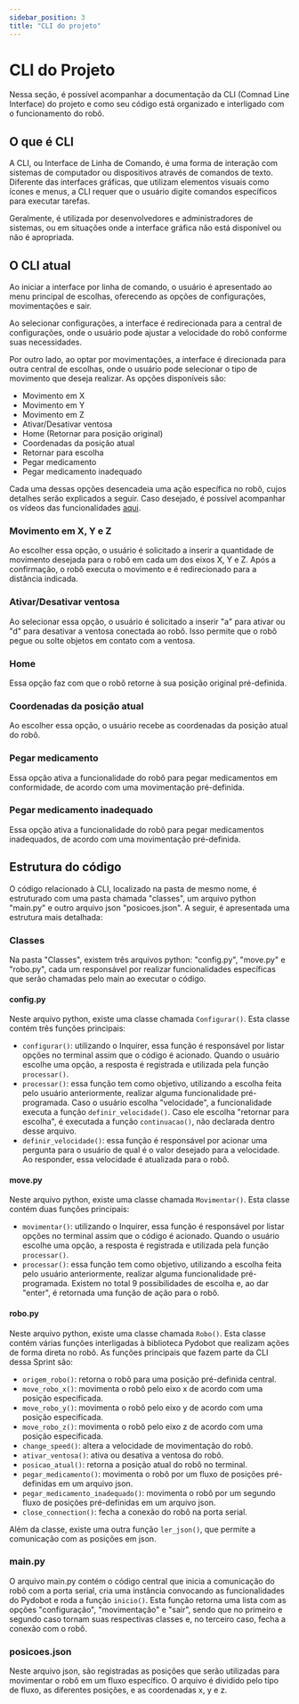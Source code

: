 ```yaml
---
sidebar_position: 3
title: "CLI do projeto"
---
```


# CLI do Projeto


Nessa seção, é possível acompanhar a documentação da CLI (Comnad Line Interface) do projeto e como seu código está organizado e interligado com o funcionamento do robô.


## O que é CLI

A CLI, ou Interface de Linha de Comando, é uma forma de interação com sistemas de computador ou dispositivos através de comandos de texto. Diferente das interfaces gráficas, que utilizam elementos visuais como ícones e menus, a CLI requer que o usuário digite comandos específicos para executar tarefas.

Geralmente, é utilizada por desenvolvedores e administradores de sistemas, ou em situações onde a interface gráfica não está disponível ou não é apropriada.
## O CLI atual

Ao iniciar a interface por linha de comando, o usuário é apresentado ao menu principal de escolhas, oferecendo as opções de configurações, movimentações e sair.

Ao selecionar configurações, a interface é redirecionada para a central de configurações, onde o usuário pode ajustar a velocidade do robô conforme suas necessidades.

Por outro lado, ao optar por movimentações, a interface é direcionada para outra central de escolhas, onde o usuário pode selecionar o tipo de movimento que deseja realizar. As opções disponíveis são:

- Movimento em X
- Movimento em Y
- Movimento em Z
- Ativar/Desativar ventosa
- Home (Retornar para posição original)
- Coordenadas da posição atual
- Retornar para escolha
- Pegar medicamento
- Pegar medicamento inadequado

Cada uma dessas opções desencadeia uma ação específica no robô, cujos detalhes serão explicados a seguir. Caso desejado, é possível acompanhar os vídeos das funcionalidades [aqui](https://drive.google.com/drive/folders/1buMb9bnXaBRkJwJceaT4ler247zevyVJ?usp=sharing).

### Movimento em X, Y e Z

Ao escolher essa opção, o usuário é solicitado a inserir a quantidade de movimento desejada para o robô em cada um dos eixos X, Y e Z. Após a confirmação, o robô executa o movimento e é redirecionado para a distância indicada.

### Ativar/Desativar ventosa

Ao selecionar essa opção, o usuário é solicitado a inserir "a" para ativar ou "d" para desativar a ventosa conectada ao robô. Isso permite que o robô pegue ou solte objetos em contato com a ventosa.

### Home

Essa opção faz com que o robô retorne à sua posição original pré-definida.

### Coordenadas da posição atual

Ao escolher essa opção, o usuário recebe as coordenadas da posição atual do robô.

### Pegar medicamento

Essa opção ativa a funcionalidade do robô para pegar medicamentos em conformidade, de acordo com uma movimentação pré-definida.

### Pegar medicamento inadequado

Essa opção ativa a funcionalidade do robô para pegar medicamentos inadequados, de acordo com uma movimentação pré-definida.

## Estrutura do código

O código relacionado à CLI, localizado na pasta de mesmo nome, é estruturado com uma pasta chamada "classes", um arquivo python "main.py" e outro arquivo json "posicoes.json". A seguir, é apresentada uma estrutura mais detalhada:

### Classes

Na pasta "Classes", existem três arquivos python: "config.py", "move.py" e "robo.py", cada um responsável por realizar funcionalidades específicas que serão chamadas pelo main ao executar o código.

#### config.py

Neste arquivo python, existe uma classe chamada `Configurar()`. Esta classe contém três funções principais:

- `configurar()`: utilizando o Inquirer, essa função é responsável por listar opções no terminal assim que o código é acionado. Quando o usuário escolhe uma opção, a resposta é registrada e utilizada pela função `processar()`.
- `processar()`: essa função tem como objetivo, utilizando a escolha feita pelo usuário anteriormente, realizar alguma funcionalidade pré-programada. Caso o usuário escolha "velocidade", a funcionalidade executa a função `definir_velocidade()`. Caso ele escolha "retornar para escolha", é executada a função `continuacao()`, não declarada dentro desse arquivo.
- `definir_velocidade()`: essa função é responsável por acionar uma pergunta para o usuário de qual é o valor desejado para a velocidade. Ao responder, essa velocidade é atualizada para o robô.

#### move.py

Neste arquivo python, existe uma classe chamada `Movimentar()`. Esta classe contém duas funções principais:

- `movimentar()`: utilizando o Inquirer, essa função é responsável por listar opções no terminal assim que o código é acionado. Quando o usuário escolhe uma opção, a resposta é registrada e utilizada pela função `processar()`.
- `processar()`: essa função tem como objetivo, utilizando a escolha feita pelo usuário anteriormente, realizar alguma funcionalidade pré-programada. Existem no total 9 possibilidades de escolha e, ao dar "enter", é retornada uma função de ação para o robô.

#### robo.py

Neste arquivo python, existe uma classe chamada `Robo()`. Esta classe contém várias funções interligadas à biblioteca Pydobot que realizam ações de forma direta no robô. As funções principais que fazem parte da CLI dessa Sprint são:

- `origem_robo()`: retorna o robô para uma posição pré-definida central.
- `move_robo_x()`: movimenta o robô pelo eixo x de acordo com uma posição especificada.
- `move_robo_y()`: movimenta o robô pelo eixo y de acordo com uma posição especificada.
- `move_robo_z()`: movimenta o robô pelo eixo z de acordo com uma posição especificada.
- `change_speed()`: altera a velocidade de movimentação do robô.
- `ativar_ventosa()`: ativa ou desativa a ventosa do robô.
- `posicao_atual()`: retorna a posição atual do robô no terminal.
- `pegar_medicamento()`: movimenta o robô por um fluxo de posições pré-definidas em um arquivo json.
- `pegar_medicamento_inadequado()`: movimenta o robô por um segundo fluxo de posições pré-definidas em um arquivo json.
- `close_connection()`: fecha a conexão do robô na porta serial.

Além da classe, existe uma outra função `ler_json()`, que permite a comunicação com as posições em json.

### main.py

O arquivo main.py contém o código central que inicia a comunicação do robô com a porta serial, cria uma instância convocando as funcionalidades do Pydobot e roda a função `inicio()`. Esta função retorna uma lista com as opções "configuração", "movimentação" e "sair", sendo que no primeiro e segundo caso tornam suas respectivas classes e, no terceiro caso, fecha a conexão com o robô.

### posicoes.json

Neste arquivo json, são registradas as posições que serão utilizadas para movimentar o robô em um fluxo específico. O arquivo é dividido pelo tipo de fluxo, as diferentes posições, e as coordenadas x, y e z.







